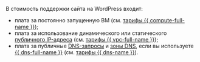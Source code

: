 В стоимость поддержки сайта на WordPress входит:
* плата за постоянно запущенную ВМ (см. [тарифы {{ compute-full-name }}](../../../compute/pricing.md));
* плата за использование динамического или статического [публичного IP-адреса](../../../vpc/concepts/address.md#public-addresses) (см. [тарифы {{ vpc-full-name }}](../../../vpc/pricing.md));
* плата за публичные [DNS-запросы](../../../glossary/dns.md) и [зоны DNS](../../../dns/concepts/dns-zone.md), если вы используете [{{ dns-full-name }}](../../../dns/) (см. [тарифы {{ dns-name }}](../../../dns/pricing.md)).
